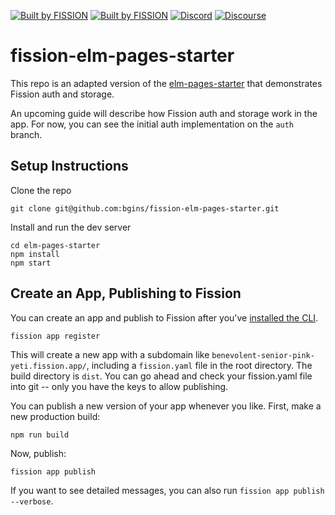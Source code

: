 [![Built by FISSION](https://img.shields.io/badge/⌘-Built_by_FISSION-purple.svg)](https://fission.codes)
[![Built by FISSION](https://img.shields.io/badge/webnative-v0.21.3-purple.svg )](https://github.com/fission-suite/webnative)
[![Discord](https://img.shields.io/discord/478735028319158273.svg)](https://discord.gg/zAQBDEq)
[![Discourse](https://img.shields.io/discourse/https/talk.fission.codes/topics)](https://talk.fission.codes)


# fission-elm-pages-starter

This repo is an adapted version of the [elm-pages-starter](https://github.com/dillonkearns/elm-pages-starter) that demonstrates Fission auth and storage.

An upcoming guide will describe how Fission auth and storage work in the app. For now, you can see the initial auth implementation on the `auth` branch.

## Setup Instructions

Clone the repo

```
git clone git@github.com:bgins/fission-elm-pages-starter.git
```

Install and run the dev server

```
cd elm-pages-starter
npm install
npm start
```

## Create an App, Publishing to Fission

You can create an app and publish to Fission after you've [installed the CLI](https://guide.fission.codes/developers/).

```
fission app register
```

This will create a new app with a subdomain like `benevolent-senior-pink-yeti.fission.app/`, including a `fission.yaml` file in the root directory. The build directory is `dist`. You can go ahead and check your fission.yaml file into git -- only you have the keys to allow publishing.

You can publish a new version of your app whenever you like. First, make a new production build:

`npm run build`

Now, publish:

`fission app publish`

If you want to see detailed messages, you can also run `fission app publish --verbose`.

